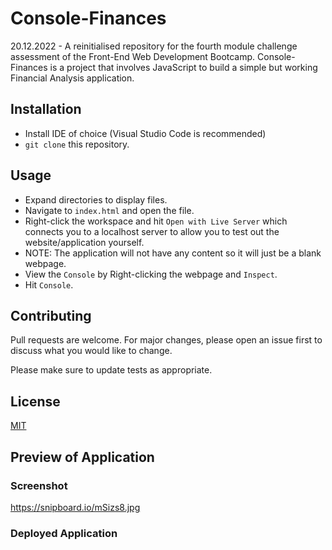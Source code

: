 # Console-Finances

20.12.2022 - A reinitialised repository for the fourth module challenge assessment of the Front-End Web Development Bootcamp. Console-Finances is a project that involves JavaScript to build a simple but working Financial Analysis application.

## Installation 

* Install IDE of choice (Visual Studio Code is recommended)
* `git clone` this repository.

## Usage

* Expand directories to display files.
* Navigate to `index.html` and open the file.
* Right-click the workspace and hit `Open with Live Server` which connects you to a localhost server to allow you to test out the website/application yourself.
* NOTE: The application will not have any content so it will just be a blank webpage.
* View the `Console` by Right-clicking the webpage and `Inspect`.
* Hit `Console`. 

## Contributing

Pull requests are welcome. For major changes, please open an issue first
to discuss what you would like to change.

Please make sure to update tests as appropriate.

## License

[MIT](https://choosealicense.com/licenses/mit/)

## Preview of Application

### Screenshot
https://snipboard.io/mSizs8.jpg

### Deployed Application
